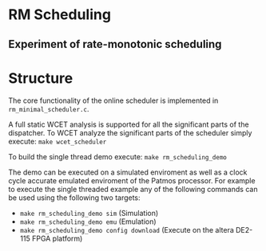 # RM Scheduling
## Experiment of rate-monotonic scheduling 

# Structure
The core functionality of the online scheduler is implemented in ```rm_minimal_scheduler.c```.

A full static WCET analysis is supported for all the significant parts of the dispatcher. To WCET analyze the significant parts of the scheduler simply execute:
```make wcet_scheduler```

To build the single thread demo execute:
```make rm_scheduling_demo```

The demo can be executed on a simulated enviroment as well as a clock cycle accurate emulated enviroment of the Patmos processor. For example to execute the single threaded
example any of the following commands can be used using the following two targets:
* ```make rm_scheduling_demo sim``` (Simulation)
* ```make rm_scheduling_demo emu``` (Emulation)
* ```make rm_scheduling_demo config download``` (Execute on the altera DE2-115 FPGA platform)
